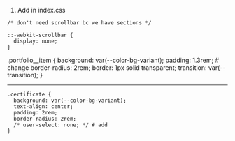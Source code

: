 1. Add in index.css

```
/* don't need scrollbar bc we have sections */

::-webkit-scrollbar {
  display: none;
}
```

.portfolio\_\_item {
background: var(--color-bg-variant);
padding: 1.3rem; # change
border-radius: 2rem;
border: 1px solid transparent;
transition: var(--transition);
}

---

```
.certificate {
  background: var(--color-bg-variant);
  text-align: center;
  padding: 2rem;
  border-radius: 2rem;
  /* user-select: none; */ # add
}
```
